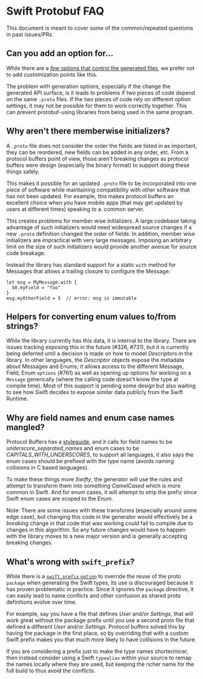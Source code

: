 # Swift Protobuf FAQ

This document is meant to cover some of the common/repeated questions in past
issues/PRs.

## Can you add an option for…

While there are a [_few_ options that control the generated
files](https://github.com/apple/swift-protobuf/blob/master/Documentation/PLUGIN.md#how-to-specify-code-generation-options),
we prefer not to add customization points like this.

The problem with generation options, especially if the change the generated API
surface, is it leads to problems if two pieces of code depend on the same
`.proto` files. If the two pieces of code rely on different option settings, it
may not be possible for them to work correctly together. This can prevent
protobuf-using libraries from being used in the same program.

##  Why aren't there memberwise initializers?

A `.proto` file does not consider the order the fields are listed in as
important, they can be reordered, new fields can be added in any order, etc.
From a protocol buffers point of view, those aren't breaking changes as protocol
buffers were design (especially the binary format) to support doing these things
safely.

This makes it possible for an updated `.proto` file to be incorporated into one
piece of software while maintaining compatibility with other software that has
not been updated. For example, this makes protocol buffers an excellent choice
when you have mobile apps (that may get updated by users at different times)
speaking to a. common server.

This creates problems for member wise initializers. A large codebase taking
advantage of such initializers would need widespread source changes if a new
`.proto` definition changed the order of fields. In addition, member wise
initializers are impractical with very large messages. Imposing an arbitrary
limit on the size of such initializers would provide another avenue for source
code breakage.

Instead the library has standard support for a static `with` method for Messages
that allows a trailing closure to configure the Message:

```
let msg = MyMessage.with {
  $0.myField = "foo"
}
msg.myOtherField = 5  // error: msg is immutable
```

## Helpers for converting enum values to/from strings?

While the library currently has this data, it is internal to the library. There
are issues tracking exposing this in the future (#326, #731), but it is
currently being deferred until a decision is made on how to model _Descriptors_
in the library. In other languages, the _Descriptor_ objects expose the metadata
about Messages and Enums; it allows access to the different Message, Field, Enum
`options` (#761) as well as opening up options for working on a `Message`
generically (where the calling code doesn't know the type at compile time). Most
of this support is pending some design but also waiting to see how Swift decides
to expose similar data publicly from the Swift Runtime.


## Why are field names and enum case names mangled?

Protocol Buffers has a [styleguide](https://developers.google.com/protocol-buffers/docs/style),
and it calls for field names to be _underscore_separated_names_ and enum cases
to be _CAPITALS_WITH_UNDERSCORES_, to support all languages, it also says the
enum cases should be prefixed with the type name (avoids naming collisions in C
based languages).

To make these things more _Swifty_, the generator will use the rules and attempt
to transform them into something _CamelCased_ which is more common in Swift. And
for enum cases, it will attempt to strip the prefix since Swift enum cases are
scoped to the Enum.

Note: There are some issues with these transforms (especially around some edge
case), but changing this code in the generator would effectively be a _breaking_
change in that code that was working could fail to compile due to changes in
this algorithm. So any future changes would have to happen with the library
moves to a new major version and is generally accepting breaking changes.

## What's wrong with `swift_prefix`?

While there is a [`swift_prefix`
`option`](https://github.com/apple/swift-protobuf/blob/master/Documentation/API.md#generated-struct-name)
to override the reuse of the proto `package` when generating the Swift types,
its use is discouraged because it has proven problematic in practice. Since it
ignores the `package` directive, it can easily lead to name conflicts and other
confusion as shared proto definitions evolve over time.

For example, say you have a file that defines _User_ and/or _Settings_, that
will work great without the package prefix until you use a second proto file
that defined a different _User_ and/or _Settings_. Protocol buffers solved this
by having the package in the first place, so by overriding that with a custom
Swift prefix makes you that much more likely to have collisions in the future.

If you are considering a prefix just to make the type names shorter/nicer, then
instead consider using a Swift `typealias` within your source to remap the names
locally where they are used, but keeping the richer name for the full build to
thus avoid the conflicts.

<!-- Swift Codable Suppor -->
